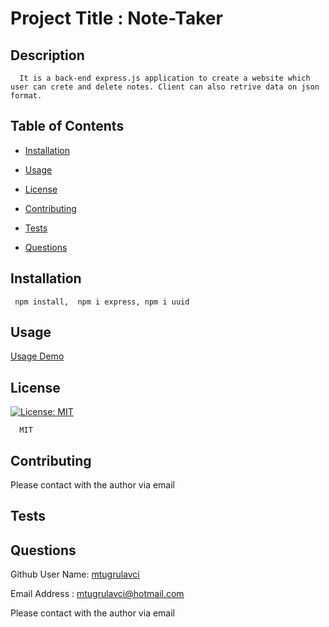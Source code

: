 
  # Project Title : Note-Taker
      
  ## Description
      It is a back-end express.js application to create a website which user can crete and delete notes. Client can also retrive data on json format.

  ## Table of Contents
  * [Installation](#installation)
  * [Usage](#usage)
     
  * [License](#license)
  
  * [Contributing](#contributing)
  * [Tests](#tests)
  * [Questions](#questions)

  ## Installation
     npm install,  npm i express, npm i uuid

  ## Usage
   [Usage Demo](https://drive.google.com/file/d/1k8pm3os3K3GZw3ufpH6JcmmXO73jZnkS/view)



  ## License
        
  [![License: MIT](https://img.shields.io/badge/License-MIT-yellow.svg)](https://opensource.org/licenses/MIT) 
   
      MIT
  



  ## Contributing

   Please contact with the author via email


  ## Tests



  ## Questions
  Github User Name:  [mtugrulavci](https://github.com/mtugrulavci)

  
  Email Address :   mtugrulavci@hotmail.com
 
  Please contact with the author via email
